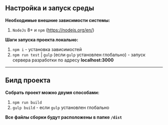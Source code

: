 ## Настройка и запуск среды

**Необходимые внешние зависимости системы:**  
1. `NodeJs` 8+ и `npm` (https://nodejs.org/en/)

**Шаги запуска проекта локально:**  
1. `npm i` - установка зависимостей  
2. `npm run test` | `gulp` (если `gulp` установлен глобально) - запуск сервера разработки по адресу **localhost:3000**

----

## Билд проекта

**Собрать проект можно двумя способами:**  
1. `npm run build`  
2. `gulp build` - если `gulp` установлен глобально

**Все файлы сборки будут расположены в папке `/dist`**